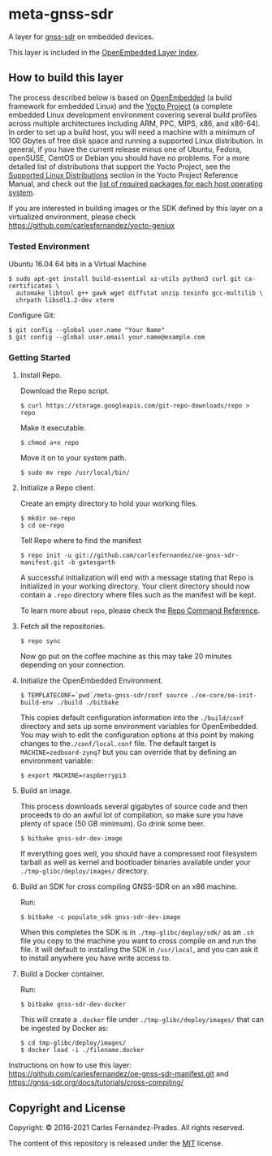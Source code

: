 # meta-gnss-sdr

A layer for [gnss-sdr](https://gnss-sdr.org) on embedded devices.

This layer is included in the
[OpenEmbedded Layer Index](https://layers.openembedded.org/layerindex/branch/gatesgarth/layer/meta-gnss-sdr/).

## How to build this layer

The process described below is based on
[OpenEmbedded](http://www.openembedded.org) (a build framework for embedded
Linux) and the [Yocto Project](https://www.yoctoproject.org/) (a complete
embedded Linux development environment covering several build profiles across
multiple architectures including ARM, PPC, MIPS, x86, and x86-64). In order to
set up a build host, you will need a machine with a minimum of 100 Gbytes of
free disk space and running a supported Linux distribution. In general, if you
have the current release minus one of Ubuntu, Fedora, openSUSE, CentOS or Debian
you should have no problems. For a more detailed list of distributions that
support the Yocto Project, see the
[Supported Linux Distributions](https://www.yoctoproject.org/docs/latest/ref-manual/ref-manual.html#detailed-supported-distros)
section in the Yocto Project Reference Manual, and check out the
[list of required packages for each host operating system](https://www.yoctoproject.org/docs/latest/ref-manual/ref-manual.html#required-packages-for-the-build-host).

If you are interested in building images or the SDK defined by this layer on a
virtualized environment, please check
https://github.com/carlesfernandez/yocto-geniux

### Tested Environment

Ubuntu 16.04 64 bits in a Virtual Machine

```
$ sudo apt-get install build-essential xz-utils python3 curl git ca-certificates \
  automake libtool g++ gawk wget diffstat unzip texinfo gcc-multilib \
  chrpath libsdl1.2-dev xterm
```

Configure Git:

```
$ git config --global user.name "Your Name"
$ git config --global user.email your.name@example.com
```

### Getting Started

1.  Install Repo.

    Download the Repo script.

        $ curl https://storage.googleapis.com/git-repo-downloads/repo > repo

    Make it executable.

        $ chmod a+x repo

    Move it on to your system path.

        $ sudo mv repo /usr/local/bin/

2.  Initialize a Repo client.

    Create an empty directory to hold your working files.

        $ mkdir oe-repo
        $ cd oe-repo

    Tell Repo where to find the manifest

        $ repo init -u git://github.com/carlesfernandez/oe-gnss-sdr-manifest.git -b gatesgarth

    A successful initialization will end with a message stating that Repo is
    initialized in your working directory. Your client directory should now
    contain a `.repo` directory where files such as the manifest will be kept.

    To learn more about `repo`, please check the
    [Repo Command Reference](https://source.android.com/source/using-repo.html).

3.  Fetch all the repositories.

        $ repo sync

    Now go put on the coffee machine as this may take 20 minutes depending on
    your connection.

4.  Initialize the OpenEmbedded Environment.

        $ TEMPLATECONF=`pwd`/meta-gnss-sdr/conf source ./oe-core/oe-init-build-env ./build ./bitbake

    This copies default configuration information into the `./build/conf`
    directory and sets up some environment variables for OpenEmbedded. You may
    wish to edit the configuration options at this point by making changes to
    the`./conf/local.conf` file. The default target is `MACHINE=zedboard-zynq7`
    but you can override that by defining an environment variable:

        $ export MACHINE=raspberrypi3

5.  Build an image.

    This process downloads several gigabytes of source code and then proceeds to
    do an awful lot of compilation, so make sure you have plenty of space (50 GB
    minimum). Go drink some beer.

        $ bitbake gnss-sdr-dev-image

    If everything goes well, you should have a compressed root filesystem
    tarball as well as kernel and bootloader binaries available under your
    `./tmp-glibc/deploy/images/` directory.

6.  Build an SDK for cross compiling GNSS-SDR on an x86 machine.

    Run:

        $ bitbake -c populate_sdk gnss-sdr-dev-image

    When this completes the SDK is in `./tmp-glibc/deploy/sdk/` as an `.sh` file
    you copy to the machine you want to cross compile on and run the file. It
    will default to installing the SDK in `/usr/local`, and you can ask it to
    install anywhere you have write access to.

7.  Build a Docker container.

    Run:

        $ bitbake gnss-sdr-dev-docker

    This will create a `.docker` file under `./tmp-glibc/deploy/images/` that
    can be ingested by Docker as:

        $ cd tmp-glibc/deploy/images/
        $ docker load -i ./filename.docker

Instructions on how to use this layer:
https://github.com/carlesfernandez/oe-gnss-sdr-manifest.git and
https://gnss-sdr.org/docs/tutorials/cross-compiling/

## Copyright and License

Copyright: &copy; 2016-2021 Carles Fern&aacute;ndez-Prades. All rights reserved.

The content of this repository is released under the [MIT](./COPYING.MIT)
license.
